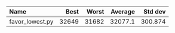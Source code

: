 | Name            |   Best |   Worst |   Average |   Std dev |
|:----------------|-------:|--------:|----------:|----------:|
| favor_lowest.py |  32649 |   31682 |   32077.1 |   300.874 |